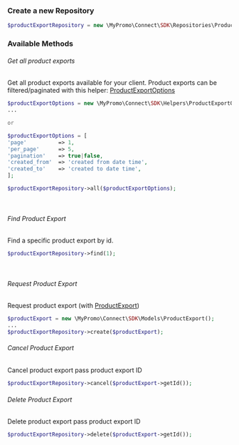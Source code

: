 ### Create a new Repository
```php
$productExportRepository = new \MyPromo\Connect\SDK\Repositories\ProductFeeds\ProductExportRepository($client);
```

### Available Methods
###### Get all product exports
Get all product exports available for your client.
Product exports can be filtered/paginated with this helper: [ProductExportOptions][ProductExportOptions]
```php
$productExportOptions = new \MyPromo\Connect\SDK\Helpers\ProductExportOptions();
...

or

$productExportOptions = [
'page'          => 1,
'per_page'      => 5,
'pagination'    => true|false,
'created_from'  => 'created from date time',
'created_to'    => 'created to date time',
];

$productExportRepository->all($productExportOptions);
```
<br />

###### Find Product Export
Find a specific product export by id.
```php
$productExportRepository->find(1);
```
<br />

###### Request Product Export
Request product export (with [ProductExport][ProductExport])
```php
$productExport = new \MyPromo\Connect\SDK\Models\ProductExport();
...
$productExportRepository->create($productExport);
```

###### Cancel Product Export
Cancel product export pass product export ID
```php
$productExportRepository->cancel($productExport->getId());
```

###### Delete Product Export
Delete product export pass product export ID
```php
$productExportRepository->delete($productExport->getId());
```

[ProductExportOptions]: ../Helpers/ProductExportOptions.md
[ProductExport]: ../Models/ProductExport.md